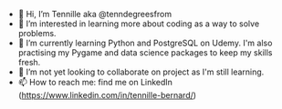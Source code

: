 - 👋 Hi, I’m Tennille aka @tenndegreesfrom
- 👀 I’m interested in learning more about coding as a way to solve problems.
- 🌱 I’m currently learning Python and PostgreSQL on Udemy. I'm also practising my Pygame and data science packages to keep my skills fresh.
- 💞️ I’m not yet looking to collaborate on project as I'm still learning.
- 📫 How to reach me: find me on LinkedIn (https://www.linkedin.com/in/tennille-bernard/)

<!---
tenndegreesfrom/tenndegreesfrom is a ✨ special ✨ repository because its `README.md` (this file) appears on your GitHub profile.
You can click the Preview link to take a look at your changes.
--->
